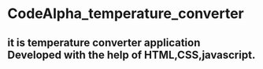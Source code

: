 # CodeAlpha_temperature_converter
## it is temperature converter application Developed with the  help of HTML,CSS,javascript.
